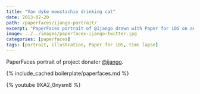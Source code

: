 ```yaml
---
title: "Van dyke moustachio drinking cat"
date: 2013-02-20
path: /paperfaces/ijango-portrait/
excerpt: "PaperFaces portrait of @ijango drawn with Paper for iOS on an iPad."
image: ../../images/paperfaces-ijango-twitter.jpg
categories: [paperfaces]
tags: [portrait, illustration, Paper for iOS, time lapse]
---
```


PaperFaces portrait of project donator [@ijango](https://twitter.com/ijango).

{% include_cached boilerplate/paperfaces.md %}

{% youtube 9XA2_0nysm8 %}
